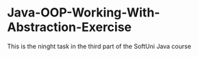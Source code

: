 # Java-OOP-Working-With-Abstraction-Exercise
This is the ninght task in the third part of the SoftUni Java course
